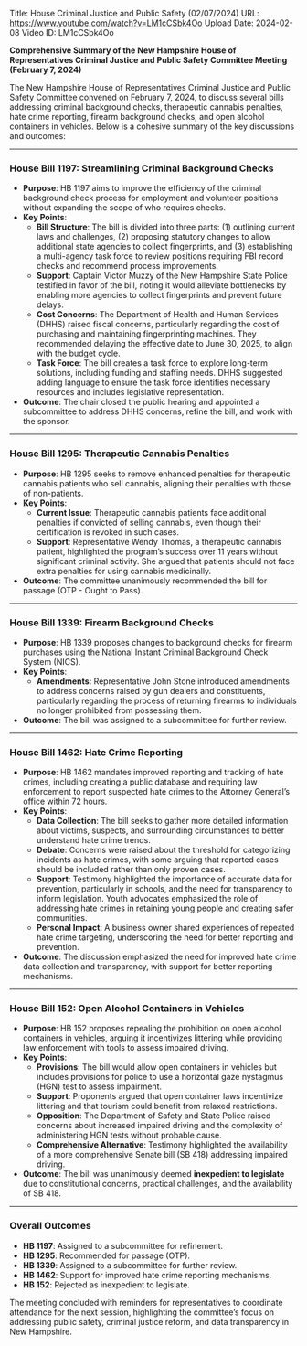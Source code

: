 Title: House Criminal Justice and Public Safety (02/07/2024)
URL: https://www.youtube.com/watch?v=LM1cCSbk4Oo
Upload Date: 2024-02-08
Video ID: LM1cCSbk4Oo

**Comprehensive Summary of the New Hampshire House of Representatives Criminal Justice and Public Safety Committee Meeting (February 7, 2024)**

The New Hampshire House of Representatives Criminal Justice and Public Safety Committee convened on February 7, 2024, to discuss several bills addressing criminal background checks, therapeutic cannabis penalties, hate crime reporting, firearm background checks, and open alcohol containers in vehicles. Below is a cohesive summary of the key discussions and outcomes:

---

### **House Bill 1197: Streamlining Criminal Background Checks**
- **Purpose**: HB 1197 aims to improve the efficiency of the criminal background check process for employment and volunteer positions without expanding the scope of who requires checks.
- **Key Points**:
  - **Bill Structure**: The bill is divided into three parts: (1) outlining current laws and challenges, (2) proposing statutory changes to allow additional state agencies to collect fingerprints, and (3) establishing a multi-agency task force to review positions requiring FBI record checks and recommend process improvements.
  - **Support**: Captain Victor Muzzy of the New Hampshire State Police testified in favor of the bill, noting it would alleviate bottlenecks by enabling more agencies to collect fingerprints and prevent future delays.
  - **Cost Concerns**: The Department of Health and Human Services (DHHS) raised fiscal concerns, particularly regarding the cost of purchasing and maintaining fingerprinting machines. They recommended delaying the effective date to June 30, 2025, to align with the budget cycle.
  - **Task Force**: The bill creates a task force to explore long-term solutions, including funding and staffing needs. DHHS suggested adding language to ensure the task force identifies necessary resources and includes legislative representation.
- **Outcome**: The chair closed the public hearing and appointed a subcommittee to address DHHS concerns, refine the bill, and work with the sponsor.

---

### **House Bill 1295: Therapeutic Cannabis Penalties**
- **Purpose**: HB 1295 seeks to remove enhanced penalties for therapeutic cannabis patients who sell cannabis, aligning their penalties with those of non-patients.
- **Key Points**:
  - **Current Issue**: Therapeutic cannabis patients face additional penalties if convicted of selling cannabis, even though their certification is revoked in such cases.
  - **Support**: Representative Wendy Thomas, a therapeutic cannabis patient, highlighted the program’s success over 11 years without significant criminal activity. She argued that patients should not face extra penalties for using cannabis medicinally.
- **Outcome**: The committee unanimously recommended the bill for passage (OTP - Ought to Pass).

---

### **House Bill 1339: Firearm Background Checks**
- **Purpose**: HB 1339 proposes changes to background checks for firearm purchases using the National Instant Criminal Background Check System (NICS).
- **Key Points**:
  - **Amendments**: Representative John Stone introduced amendments to address concerns raised by gun dealers and constituents, particularly regarding the process of returning firearms to individuals no longer prohibited from possessing them.
- **Outcome**: The bill was assigned to a subcommittee for further review.

---

### **House Bill 1462: Hate Crime Reporting**
- **Purpose**: HB 1462 mandates improved reporting and tracking of hate crimes, including creating a public database and requiring law enforcement to report suspected hate crimes to the Attorney General’s office within 72 hours.
- **Key Points**:
  - **Data Collection**: The bill seeks to gather more detailed information about victims, suspects, and surrounding circumstances to better understand hate crime trends.
  - **Debate**: Concerns were raised about the threshold for categorizing incidents as hate crimes, with some arguing that reported cases should be included rather than only proven cases.
  - **Support**: Testimony highlighted the importance of accurate data for prevention, particularly in schools, and the need for transparency to inform legislation. Youth advocates emphasized the role of addressing hate crimes in retaining young people and creating safer communities.
  - **Personal Impact**: A business owner shared experiences of repeated hate crime targeting, underscoring the need for better reporting and prevention.
- **Outcome**: The discussion emphasized the need for improved hate crime data collection and transparency, with support for better reporting mechanisms.

---

### **House Bill 152: Open Alcohol Containers in Vehicles**
- **Purpose**: HB 152 proposes repealing the prohibition on open alcohol containers in vehicles, arguing it incentivizes littering while providing law enforcement with tools to assess impaired driving.
- **Key Points**:
  - **Provisions**: The bill would allow open containers in vehicles but includes provisions for police to use a horizontal gaze nystagmus (HGN) test to assess impairment.
  - **Support**: Proponents argued that open container laws incentivize littering and that tourism could benefit from relaxed restrictions.
  - **Opposition**: The Department of Safety and State Police raised concerns about increased impaired driving and the complexity of administering HGN tests without probable cause.
  - **Comprehensive Alternative**: Testimony highlighted the availability of a more comprehensive Senate bill (SB 418) addressing impaired driving.
- **Outcome**: The bill was unanimously deemed **inexpedient to legislate** due to constitutional concerns, practical challenges, and the availability of SB 418.

---

### **Overall Outcomes**
- **HB 1197**: Assigned to a subcommittee for refinement.
- **HB 1295**: Recommended for passage (OTP).
- **HB 1339**: Assigned to a subcommittee for further review.
- **HB 1462**: Support for improved hate crime reporting mechanisms.
- **HB 152**: Rejected as inexpedient to legislate.

The meeting concluded with reminders for representatives to coordinate attendance for the next session, highlighting the committee’s focus on addressing public safety, criminal justice reform, and data transparency in New Hampshire.